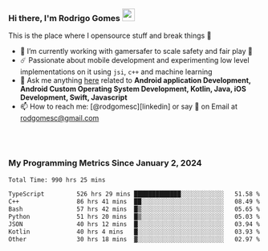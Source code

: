 
### Hi there, I'm Rodrigo Gomes <img src="https://media.giphy.com/media/hvRJCLFzcasrR4ia7z/giphy.gif" width="25px">
This is the place where I opensource stuff and break things 🤣
- 🔭 I’m currently working with gamersafer to scale safety and fair play 💜
- ☄️ Passionate about mobile development and experimenting low level implementations on it using `jsi`, `c++` and machine learning
- 💬 Ask me anything [here](https://github.com/rodgomesc/rodgomesc/issues) related to <b>Android application Development, Android Custom Operating System Development, Kotlin, Java, iOS Development, Swift, Javascript</b>
- 📫 How to reach me: [@rodgomesc][linkedin] or say 👋 on Email at [rodgomesc@gmail.com](mailto:rodgomesc@gmail.com)


<br/>

<!-- 
<picture>
  <img src="/github-metrics.svg" alt="Metrics">
</picture>
-->

</br>

### My Programming Metrics Since January 2, 2024 


<!--START_SECTION:waka-->

```txt
Total Time: 990 hrs 25 mins

TypeScript         526 hrs 29 mins █████████████░░░░░░░░░░░░   51.58 %
C++                86 hrs 41 mins  ██░░░░░░░░░░░░░░░░░░░░░░░   08.49 %
Bash               57 hrs 42 mins  █▒░░░░░░░░░░░░░░░░░░░░░░░   05.65 %
Python             51 hrs 20 mins  █▒░░░░░░░░░░░░░░░░░░░░░░░   05.03 %
JSON               40 hrs 12 mins  █░░░░░░░░░░░░░░░░░░░░░░░░   03.94 %
Kotlin             40 hrs 4 mins   █░░░░░░░░░░░░░░░░░░░░░░░░   03.93 %
Other              30 hrs 18 mins  ▓░░░░░░░░░░░░░░░░░░░░░░░░   02.97 %
```

<!--END_SECTION:waka-->
